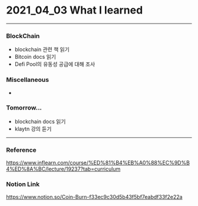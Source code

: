 # 2021_04_03 What I learned


-----
### BlockChain

* blockchain 관련 책 읽기
* Bitcoin docs 읽기
* Defi Pool의 유동성 공급에 대해 조사

### Miscellaneous

* 


### Tomorrow...

* blockchain docs 읽기
* klaytn 강의 듣기
-----

### Reference 

<https://www.inflearn.com/course/%ED%81%B4%EB%A0%88%EC%9D%B4%ED%8A%BC/lecture/19237?tab=curriculum>
    
### Notion Link

<https://www.notion.so/Coin-Burn-f33ec9c30d5b43f5bf7eabdf33f2e22a>



